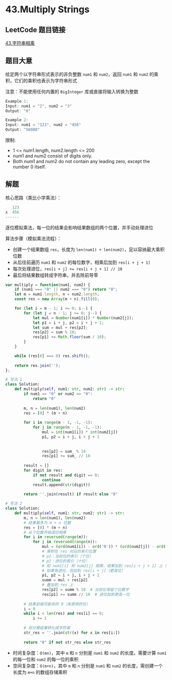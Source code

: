 # 43.Multiply Strings

## LeetCode 题目链接

[43.字符串相乘](https://leetcode.cn/problems/multiply-strings/)

## 题目大意

给定两个以字符串形式表示的非负整数 `num1` 和 `num2`，返回 `num1` 和 `num2` 的乘积，它们的乘积也表示为字符串形式

注意：不能使用任何内置的 `BigInteger` 库或直接将输入转换为整数

```js
Example 1:
Input: num1 = "2", num2 = "3"
Output: "6"

Example 2:
Input: num1 = "123", num2 = "456"
Output: "56088"
```

限制:
- 1 <= num1.length, num2.length <= 200
- num1 and num2 consist of digits only.
- Both num1 and num2 do not contain any leading zero, except the number 0 itself.

## 解题

核心思路（类比小学乘法）：

```js
   123
x  456
------
```

逐位模拟乘法，每一位的结果会影响结果数组的两个位置，并手动处理进位

算法步骤（模拟乘法流程）：
- 创建一个结果数组 `res`，长度为 `len(num1) + len(num2)`，足以容纳最大乘积位数
- 从后往前遍历 `num1` 和 `num2` 的每位数字，相乘后加到 `res[i + j + 1]`
- 每次处理进位，`res[i + j] += res[i + j + 1] // 10`
- 最后将结果数组转成字符串，并去除前导零

```js
var multiply = function(num1, num2) {
    if (num1 === "0" || num2 === "0") return "0";
    let m = num1.length, n = num2.length;
    const res = new Array(m + n).fill(0);

    for (let i = m - 1; i >= 0; i--) {
        for (let j = n - 1; j >= 0; j--) {
            let mul = Number(num1[i]) * Number(num2[j]);
            let p1 = i + j, p2 = i + j + 1;
            let sum = mul + res[p2];
            res[p2] = sum % 10;
            res[p1] += Math.floor(sum / 10);
        }
    }

    while (res[0] === 0) res.shift();
    
    return res.join('');
};
```
```python
# 写法 1
class Solution:
    def multiply(self, num1: str, num2: str) -> str:
        if num1 == "0" or num2 == "0":
            return "0"
        
        m, n = len(num1), len(num2)
        res = [0] * (m + n)
        
        for i in range(m - 1, -1, -1):
            for j in range(n - 1, -1, -1):
                mul = int(num1[i]) * int(num2[j])
                p1, p2 = i + j, i + j + 1
                 
                
                res[p2] = sum_ % 10
                res[p1] += sum_ // 10
        
        result = []
        for digit in res:
            if not result and digit == 0:
                continue
            result.append(str(digit))
        
        return ''.join(result) if result else "0"

# 写法 2
class Solution:
    def multiply(self, num1: str, num2: str) -> str:
        m, n = len(num1), len(num2)
        # 结果最多为 m + n 位数
        res = [0] * (m + n)
        # 从个位数开始逐位相乘
        for i in reversed(range(m)):
            for j in reversed(range(n)):
                mul = (ord(num1[i]) - ord('0')) * (ord(num2[j]) - ord('0'))
                # 乘积在 res 对应的索引位置
                # p2：当前位的索引（个位）
                # p1：进位的索引（十位）
                # 如 num1[i] 和 num2[j] 相乘，结果加到 res[i + j + 1] 上（更低位）
                # 如果有进位，则加到 res[i + j]（更高位）
                p1, p2 = i + j, i + j + 1
                summ = mul + res[p2]
                # 叠加到 res 上
                res[p2] = summ % 10  # 当前位保留个位数字
                res[p1] += summ // 10  # 进位加到更高一位
        
        # 结果前缀可能存的 0（未使用的位）
        i = 0
        while i < len(res) and res[i] == 0:
            i += 1
        
        # 将计算结果转化成字符串
        str_res = ''.join(str(x) for x in res[i:])
        
        return "0" if not str_res else str_res
```

- 时间复杂度：`O(mn)`，其中 `m` 和 `n` 分别是 `num1` 和 `num2` 的长度。需要计算 `num1` 的每一位和 `num2` 的每一位的乘积
- 空间复杂度：`O(m+n)`，其中 `m` 和 `n` 分别是 `num1` 和 `num2` 的长度，需创建一个长度为 `m+n` 的数组存储乘积